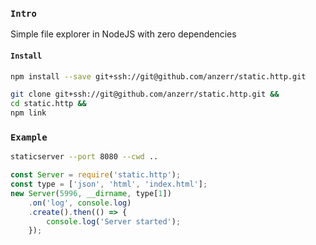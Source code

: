 
### `Intro`
Simple file explorer in NodeJS with zero dependencies

#### `Install`
``` bash
npm install --save git+ssh://git@github.com/anzerr/static.http.git
```

``` bash
git clone git+ssh://git@github.com/anzerr/static.http.git &&
cd static.http &&
npm link
```

### `Example`

``` bash
staticserver --port 8080 --cwd ..
```

``` javascript
const Server = require('static.http');
const type = ['json', 'html', 'index.html'];
new Server(5996, __dirname, type[1])
	.on('log', console.log)
	.create().then(() => {
		console.log('Server started');
	});
```